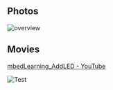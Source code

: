 ## Photos
![overview](https://github.com/shirokunet/mbedLearning/raw/master/images/IMG_20180921_143602.jpg)

## Movies
[mbedLearning_AddLED - YouTube](https://www.youtube.com/watch?v=OnfS_BtHF5o)

![Test](https://github.com/shirokunet/mbedLearning/raw/master/images/AddLED.gif)

